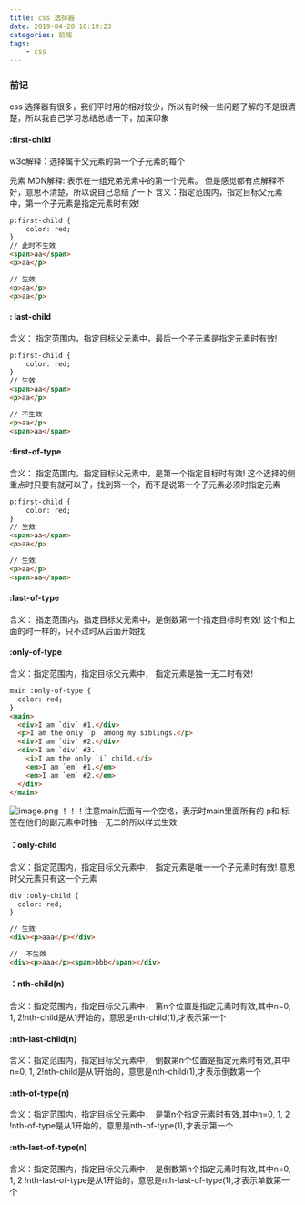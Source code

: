 ```yaml
---
title: css 选择器
date: 2019-04-28 16:19:23
categories: 前端
tags:
    - css
---
```

### 前记
css 选择器有很多，我们平时用的相对较少，所以有时候一些问题了解的不是很清楚，所以我自己学习总结总结一下，加深印象
#### :first-child
w3c解释：选择属于父元素的第一个子元素的每个 <p> 元素
MDN解释: 表示在一组兄弟元素中的第一个元素。
但是感觉都有点解释不好，意思不清楚，所以说自己总结了一下
含义：指定范围内，指定目标父元素中，第一个子元素是指定元素时有效!
```html
p:first-child {
    color: red;
}
// 此时不生效
<span>aa</span>
<p>aa</p>

// 生效
<p>aa</p>
<p>aa</p>
```

#### : last-child
含义： 指定范围内，指定目标父元素中，最后一个子元素是指定元素时有效!
```html
p:first-child {
    color: red;
}
// 生效
<span>aa</span>
<p>aa</p>

// 不生效
<p>aa</p>
<span>aa</span>
```
#### :first-of-type
含义： 指定范围内，指定目标父元素中，是第一个指定目标时有效!
这个选择的侧重点时只要有就可以了，找到第一个，而不是说第一个子元素必须时指定元素
```html
p:first-child {
    color: red;
}
// 生效
<span>aa</span>
<p>aa</p>

// 生效
<p>aa</p>
<span>aa</span>
```
#### :last-of-type 
含义： 指定范围内，指定目标父元素中，是倒数第一个指定目标时有效!
这个和上面的时一样的，只不过时从后面开始找

#### :only-of-type
含义：指定范围内，指定目标父元素中， 指定元素是独一无二时有效!
```html
main :only-of-type {
  color: red;
}
<main>
  <div>I am `div` #1.</div>
  <p>I am the only `p` among my siblings.</p>
  <div>I am `div` #2.</div>
  <div>I am `div` #3.
    <i>I am the only `i` child.</i>
    <em>I am `em` #1.</em>
    <em>I am `em` #2.</em>
  </div>
</main>
```
![image.png](https://upload-images.jianshu.io/upload_images/13805935-30b451501bba6a84.png?imageMogr2/auto-orient/strip%7CimageView2/2/w/1240)
！！！注意main后面有一个空格，表示时main里面所有的
p和i标签在他们的副元素中时独一无二的所以样式生效

#### ：only-child
含义：指定范围内，指定目标父元素中， 指定元素是唯一一个子元素时有效!
意思时父元素只有这一个元素
```html
div :only-child {
  color: red;
}

// 生效
<div><p>aaa</p></div>

//  不生效
<div><p>aaa</p><span>bbb</span></div>
```
#### ：nth-child(n)
含义：指定范围内，指定目标父元素中， 第n个位置是指定元素时有效,其中n=0, 1, 2!nth-child是从1开始的，意思是nth-child(1),才表示第一个

#### :nth-last-child(n)
含义：指定范围内，指定目标父元素中， 倒数第n个位置是指定元素时有效,其中n=0, 1, 2!nth-child是从1开始的，意思是nth-child(1),才表示倒数第一个

#### :nth-of-type(n)
含义：指定范围内，指定目标父元素中， 是第n个指定元素时有效,其中n=0, 1, 2 !nth-of-type是从1开始的，意思是nth-of-type(1),才表示第一个

#### :nth-last-of-type(n)
含义：指定范围内，指定目标父元素中， 是倒数第n个指定元素时有效,其中n=0, 1, 2 !nth-last-of-type是从1开始的，意思是nth-last-of-type(1),才表示单数第一个
